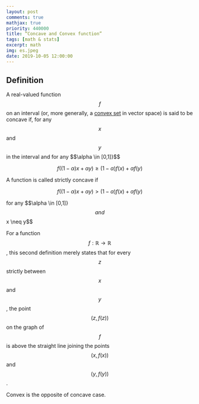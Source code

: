 ```yaml
---
layout: post
comments: true
mathjax: true
priority: 440000
title: “Concave and Convex function”
tags: [math & stats]
excerpt: math
img: es.jpeg
date: 2019-10-05 12:00:00
---
```


## Definition


A real-valued function $$f$$ on an interval (or, more generally, a [convex set](https://en.wikipedia.org/wiki/Convex_set) in vector space) is said to be concave if, for any $$x$$ and $$y$$ in the interval and for any $$\alpha \in [0,1]}$$

$$
f((1-\alpha) x+\alpha y) \geq(1-\alpha) f(x)+\alpha f(y)
$$


A function is called strictly concave if


$$
f((1-\alpha) x+\alpha y)>(1-\alpha) f(x)+\alpha f(y)
$$

for any $$\alpha \in [0,1]}$$ and $$x \neq y$$


For a function $$f: \mathbb{R} \rightarrow \mathbb{R}$$, this second definition merely states that for every $$z$$ strictly between $$x$$ and $$y$$, the point $$ (z,f(z))$$ on the graph of $$f$$ is above the straight line joining the points $$(x,f(x))$$ and $$ (y,f(y))$$.


Convex is the opposite of concave case.